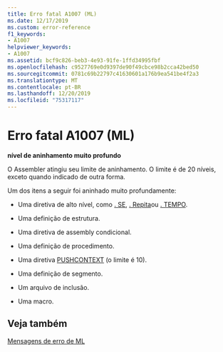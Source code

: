 ```yaml
---
title: Erro fatal A1007 (ML)
ms.date: 12/17/2019
ms.custom: error-reference
f1_keywords:
- A1007
helpviewer_keywords:
- A1007
ms.assetid: bcf9c826-beb3-4e93-91fe-1ffd34995fbf
ms.openlocfilehash: c9527769e0d9397de90f49cbce98b2cca42bed50
ms.sourcegitcommit: 0781c69b22797c41630601a176b9ea541be4f2a3
ms.translationtype: MT
ms.contentlocale: pt-BR
ms.lasthandoff: 12/20/2019
ms.locfileid: "75317117"
---
```

# <a name="ml-fatal-error-a1007"></a>Erro fatal A1007 (ML)

**nível de aninhamento muito profundo**

O Assembler atingiu seu limite de aninhamento. O limite é de 20 níveis, exceto quando indicado de outra forma.

Um dos itens a seguir foi aninhado muito profundamente:

- Uma diretiva de alto nível, como [. SE](dot-if.md), [. Repita](dot-repeat.md)ou [. TEMPO](dot-while.md).

- Uma definição de estrutura.

- Uma diretiva de assembly condicional.

- Uma definição de procedimento.

- Uma diretiva [PUSHCONTEXT](pushcontext.md) (o limite é 10).

- Uma definição de segmento.

- Um arquivo de inclusão.

- Uma macro.

## <a name="see-also"></a>Veja também

[Mensagens de erro de ML](ml-error-messages.md)
